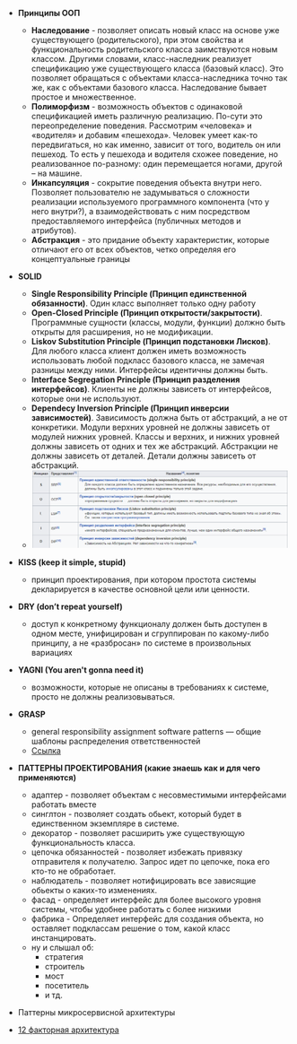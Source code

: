- **Принципы ООП**
  - __Наследование__ - позволяет описать новый класс на основе уже существующего (родительского), при этом свойства и функциональность родительского класса заимствуются новым классом. Другими словами, класс-наследник реализует спецификацию уже существующего класса (базовый класс). Это позволяет обращаться с объектами класса-наследника точно так же, как с объектами базового класса. Наследование бывает простое и множественное.
  - __Полиморфизм__ - возможность объектов с одинаковой спецификацией иметь различную реализацию. По-сути это переопределение поведения. Рассмотрим «человека» и «водителя» и добавим «пешехода». Человек умеет как-то передвигаться, но как именно, зависит от того, водитель он или пешеход. То есть у пешехода и водителя схожее поведение, но реализованное по-разному: один перемещается ногами, другой – на машине.
  - __Инкапсуляция__ - сокрытие поведения объекта внутри него. Позволяет пользователю не задумываться о сложности реализации используемого программного компонента (что у него внутри?), а взаимодействовать с ним посредством предоставляемого интерфейса (публичных методов и атрибутов).
  - __Абстракция__ - это придание объекту характеристик, которые отличают его от всех объектов, четко определяя его концептуальные границы


- **SOLID**

  - **Single Responsibility Principle (Принцип единственной обязанности)**. Один класс выполняет только одну работу
  - **Open-Closed Principle (Принцип открытости/закрытости)**. Программные сущности (классы, модули, функции) должно быть открыты для расширения, но не модификации.
  - **Liskov Substitution Principle (Принцип подстановки Лисков)**. Для любого класса клиент должен иметь возможность использовать любой подкласс базового класса, не замечая разницы между ними. Интерфейсы идентичны должны быть.
  - **Interface Segregation Principle (Принцип разделения интерфейсов)**. Клиенты не должны зависеть от интерфейсов, которые они не используют.
  - **Dependecy Inversion Principle (Принцип инверсии зависимостей)**. Зависимость должна быть от абстракций, а не от конкретики. Модули верхних уровней не должны зависеть от модулей нижних уровней. Классы и верхних, и нижних уровней должны зависеть от одних и тех же абстракций. Абстракции не должны зависеть от деталей. Детали должны зависеть от абстракций.
  - ![img.png](pictures/principles/img.png)


- **KISS (keep it simple, stupid)**
  - принцип проектирования, при котором простота системы декларируется в качестве основной цели или ценности.


- **DRY (don’t repeat yourself)**
  - доступ к конкретному функционалу должен быть доступен в одном месте, унифицирован и сгруппирован по какому-либо принципу, а не «разбросан» по системе в произвольных вариациях


- **YAGNI (You aren't gonna need it)**
  - возможности, которые не описаны в требованиях к системе, просто не должны реализовываться.


- **GRASP**
  - general responsibility assignment software patterns — общие шаблоны распределения ответственностей
  - [Ссылка](https://ru.wikipedia.org/wiki/GRASP)


- **ПАТТЕРНЫ ПРОЕКТИРОВАНИЯ (какие знаешь как и для чего применяются)**
  - адаптер - позволяет объектам с несовместимыми интерфейсами работать вместе
  - синглтон - позволяет создать обьект, который будет в единственном экземпляре в системе.
  - декоратор - позволяет расширить уже существующую функциональность класса.
  - цепочка обязанностей - позволяет избежать привязку отправителя к получателю. Запрос идет по цепочке, пока его кто-то не обработает.
  - наблюдатель - позволяет нотифицировать все зависящие обьекты о каких-то изменениях.
  - фасад - определяет интерфейс для более высокого уровня системы, чтобы удобнее работать с более низкими
  - фабрика - Определяет интерфейс для создания объекта, но оставляет подклассам решение о том, какой класс инстанцировать.
  - ну и слышал об:
    - стратегия
    - строитель
    - мост
    - посетитель
    - и тд.

- Паттерны микросервисной архитектуры

- [12 факторная архитектура](https://12factor.net/ru/)
